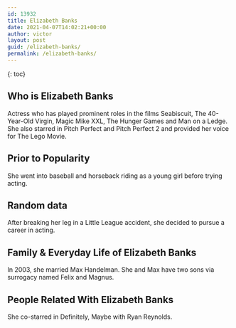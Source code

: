 ```yaml
---
id: 13932
title: Elizabeth Banks
date: 2021-04-07T14:02:21+00:00
author: victor
layout: post
guid: /elizabeth-banks/
permalink: /elizabeth-banks/
---
```



{: toc}


## Who is Elizabeth Banks



Actress who has played prominent roles in the films Seabiscuit, The 40-Year-Old Virgin, Magic Mike XXL, The Hunger Games and Man on a Ledge. She also starred in Pitch Perfect and Pitch Perfect 2 and provided her voice for The Lego Movie.  

                
                
                
## Prior to Popularity



She went into baseball and horseback riding as a young girl before trying acting.  

                
                
                
## Random data



After breaking her leg in a Little League accident, she decided to pursue a career in acting.

                
                
                
## Family & Everyday Life of Elizabeth Banks



In 2003, she married Max Handelman. She and Max have two sons via surrogacy named Felix and Magnus.

                
                
                
## People Related With Elizabeth Banks



She co-starred in Definitely, Maybe with Ryan Reynolds.

                
              
            
          
          
          